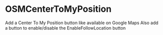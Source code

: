 # OSMCenterToMyPosition
Add a Center To My Position button like available on Google Maps
Also add a button to enable/disable the EnableFollowLocation button
